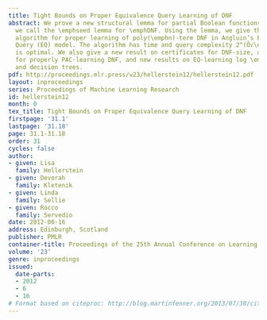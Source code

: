 ```yaml
---
title: Tight Bounds on Proper Equivalence Query Learning of DNF
abstract: We prove a new structural lemma for partial Boolean functions \emphf, which
  we call the \emphseed lemma for \emphDNF. Using the lemma, we give the first subexponential
  algorithm for proper learning of poly(\emphn)-term DNF in Angluin’s Equivalence
  Query (EQ) model. The algorithm has time and query complexity 2^(Õ√\emphn), which
  is optimal. We also give a new result on certificates for DNF-size, a simple algorithm
  for properly PAC-learning DNF, and new results on EQ-learning log \emphn-term DNF
  and decision trees.
pdf: http://proceedings.mlr.press/v23/hellerstein12/hellerstein12.pdf
layout: inproceedings
series: Proceedings of Machine Learning Research
id: hellerstein12
month: 0
tex_title: Tight Bounds on Proper Equivalence Query Learning of DNF
firstpage: '31.1'
lastpage: '31.18'
page: 31.1-31.18
order: 31
cycles: false
author:
- given: Lisa
  family: Hellerstein
- given: Devorah
  family: Kletenik
- given: Linda
  family: Sellie
- given: Rocco
  family: Servedio
date: 2012-06-16
address: Edinburgh, Scotland
publisher: PMLR
container-title: Proceedings of the 25th Annual Conference on Learning Theory
volume: '23'
genre: inproceedings
issued:
  date-parts:
  - 2012
  - 6
  - 16
# Format based on citeproc: http://blog.martinfenner.org/2013/07/30/citeproc-yaml-for-bibliographies/
---
```


